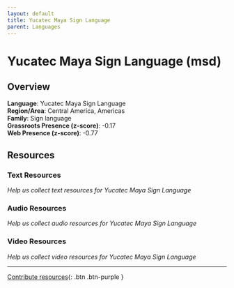 ```yaml
---
layout: default
title: Yucatec Maya Sign Language
parent: Languages
---
```


# Yucatec Maya Sign Language (msd)

## Overview

**Language**: Yucatec Maya Sign Language  
**Region/Area**: Central America, Americas  
**Family**: Sign language  
**Grassroots Presence (z-score)**: -0.17  
**Web Presence (z-score)**: -0.77  

## Resources

### Text Resources
*Help us collect text resources for Yucatec Maya Sign Language*

### Audio Resources
*Help us collect audio resources for Yucatec Maya Sign Language*

### Video Resources
*Help us collect video resources for Yucatec Maya Sign Language*

---

[Contribute resources](https://forms.office.com/e/1SfLJx3u1r){: .btn .btn-purple }
